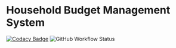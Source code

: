 # Household Budget Management System
[![Codacy Badge](https://app.codacy.com/project/badge/Grade/731f9c2a564f4025bc8a9f705ce5c5cc)](https://www.codacy.com/gh/Sagar-Mohan-Jadhav/HBM/dashboard?utm_source=github.com&amp;utm_medium=referral&amp;utm_content=Sagar-Mohan-Jadhav/HBM&amp;utm_campaign=Badge_Grade)
<img alt="GitHub Workflow Status" src="https://img.shields.io/github/workflow/status/Sagar-Mohan-Jadhav/stepin104280/CI?label=C%2FC%2B%2B%20CI&logo=github">
